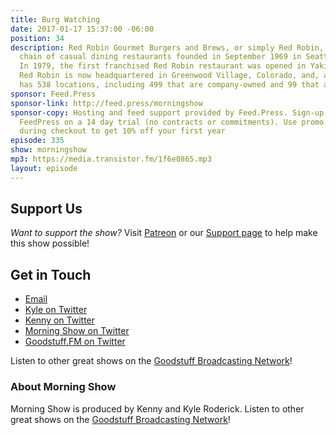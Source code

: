 ```yaml
---
title: Burg Watching
date: 2017-01-17 15:37:00 -06:00
position: 34
description: Red Robin Gourmet Burgers and Brews, or simply Red Robin, is an American
  chain of casual dining restaurants founded in September 1969 in Seattle, Washington.
  In 1979, the first franchised Red Robin restaurant was opened in Yakima, Washington.
  Red Robin is now headquartered in Greenwood Village, Colorado, and, as of 2015,
  has 538 locations, including 499 that are company-owned and 99 that are franchised.
sponsor: Feed.Press
sponsor-link: http://feed.press/morningshow
sponsor-copy: Hosting and feed support provided by Feed.Press. Sign-up today and try
  FeedPress on a 14 day trial (no contracts or commitments). Use promo code `morningshow`
  during checkout to get 10% off your first year
episode: 335
show: morningshow
mp3: https://media.transistor.fm/1f6e0865.mp3
layout: episode
---
```


## Support Us
*Want to support the show?* Visit [Patreon](http://patreon.com/morningshow) or our [Support page](http://goodstuff.fm/support) to help make this show possible!

## Get in Touch
* [Email](mailto:kyle@goodstuff.fm)
* [Kyle on Twitter](http://twitter.com/dogburps)
* [Kenny on Twitter](http://twitter.com/pizzarobotics)
* [Morning Show on Twitter](http://twitter.com/morningshowam)
* [Goodstuff.FM on Twitter](http://twitter.com/goodstufffm)

Listen to other great shows on the [Goodstuff Broadcasting Network](http://goodstuff.fm/shows)!

### About Morning Show
Morning Show is produced by Kenny and Kyle Roderick. Listen to other great shows on the [Goodstuff Broadcasting Network](http://goodstuff.fm/)!
